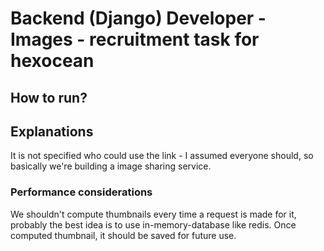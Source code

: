 # Backend (Django) Developer - Images - recruitment task for hexocean


## How to run?


## Explanations

It is not specified who could use the link - I assumed everyone should, so basically we're building a image sharing service.


### Performance considerations

We shouldn't compute thumbnails every time a request is made for it, probably the best idea is to use in-memory-database like redis.
Once computed thumbnail, it should be saved for future use.